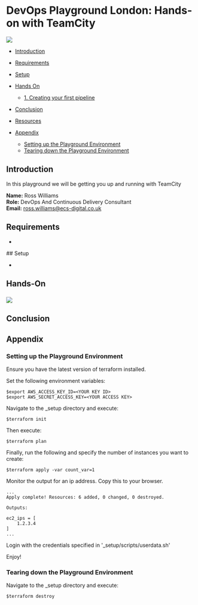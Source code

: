# DevOps Playground London: Hands-on with TeamCity

<img src='../_images/teamcity-post-banner.png'>

- [Introduction](#introduction)
- [Requirements](#requirements)
- [Setup](#setup)
- [Hands On](#hands-on)
    - [1. Creating your first pipeline](#install-prometheus)

- [Conclusion](#conclusion)
- [Resources](#resources)
- [Appendix](#appendix)
    - [Setting up the Playground Environment](#setting-up-the-playground-environment)
    - [Tearing down the Playground Environment](#tearing-down-the-playground-environment)

## Introduction

In this playground we will be getting you up and running with TeamCity

**Name:** Ross Williams </br >
**Role:** DevOps And Continuous Delivery Consultant  
**Email:** ross.williams@ecs-digital.co.uk 


## Requirements

* 

## Setup

*

## Hands-On

### 

<img src='_images/'>


## Conclusion  

## Appendix

### Setting up the Playground Environment

Ensure you have the latest version of terraform installed.

Set the following environment variables:

```
$export AWS_ACCESS_KEY_ID=<YOUR KEY ID>
$export AWS_SECRET_ACCESS_KEY=<YOUR ACCESS KEY>
```

Navigate to the _setup directory and execute:

```
$terraform init
```

Then execute:
```
$terraform plan
```

Finally, run the following and specify the number of instances you want to create:

```
$terraform apply -var count_var=1
```

Monitor the output for an ip address. Copy this to your browser.
```
...
Apply complete! Resources: 6 added, 0 changed, 0 destroyed.

Outputs:

ec2_ips = [
    1.2.3.4
]
...
```

Login with the credentials specified in '_setup/scripts/userdata.sh'

Enjoy!

### Tearing down the Playground Environment

Navigate to the _setup directory and execute:

```
$terraform destroy
```
